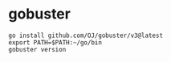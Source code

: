 # gobuster
```
go install github.com/OJ/gobuster/v3@latest
export PATH=$PATH:~/go/bin
gobuster version
```
